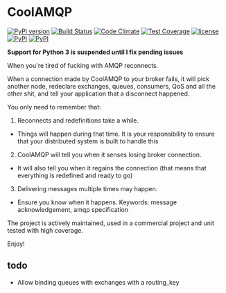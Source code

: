 CoolAMQP
========
[![PyPI version](https://badge.fury.io/py/CoolAMQP.svg)](https://badge.fury.io/py/CoolAMQP)
[![Build Status](https://travis-ci.org/smok-serwis/coolamqp.svg)](https://travis-ci.org/smok-serwis/coolamqp)
[![Code Climate](https://codeclimate.com/github/smok-serwis/coolamqp/badges/gpa.svg)](https://codeclimate.com/github/smok-serwis/coolamqp)
[![Test Coverage](https://codeclimate.com/github/smok-serwis/coolamqp/badges/coverage.svg)](https://codeclimate.com/github/smok-serwis/coolamqp/coverage)
[![license](https://img.shields.io/github/license/mashape/apistatus.svg)]()
[![PyPI](https://img.shields.io/pypi/pyversions/CoolAMQP.svg)]()
[![PyPI](https://img.shields.io/pypi/implementation/CoolAMQP.svg)]()

**Support for Python 3 is suspended until I fix pending issues**

When you're tired of fucking with AMQP reconnects.

When a connection made by CoolAMQP to your broker fails, it will pick another
node, redeclare exchanges, queues, consumers, QoS and all the other shit, and tell
your application that a disconnect happened.

You only need to remember that:

1. Reconnects and redefinitions take a while.
 * Things will happen during that time. It is your responsibility to ensure that your distributed system is built to handle this
2. CoolAMQP will tell you when it senses losing broker connection.
 * It will also tell you when it regains the connection (that means that everything is redefined and ready to go)
3. Delivering messages multiple times may happen.
 * Ensure you know when it happens. Keywords: message acknowledgement, amqp specification

The project is actively maintained, used in a commercial project and unit tested with high coverage.

Enjoy!

todo
----
* Allow binding queues with exchanges with a routing_key